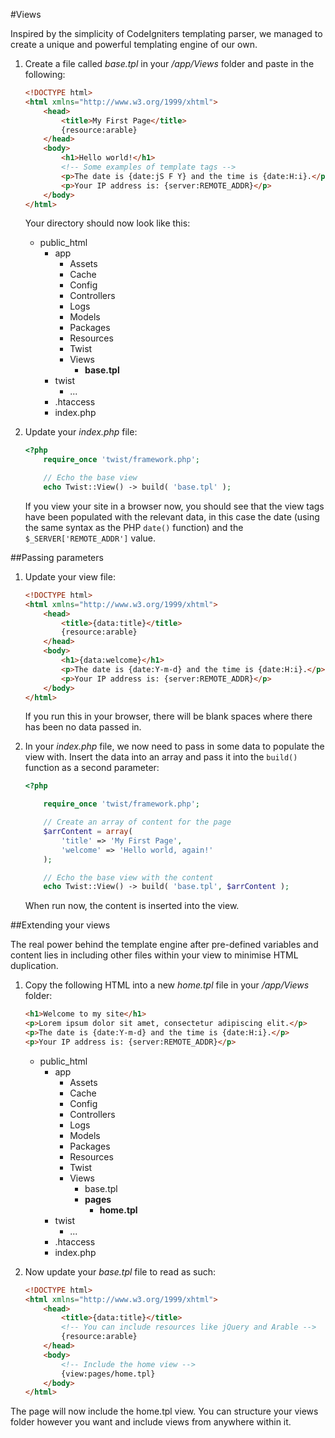 #Views

Inspired by the simplicity of CodeIgniters templating parser, we managed to create a unique and powerful templating engine of our own.

1. Create a file called *base.tpl* in your */app/Views* folder and paste in the following:
	```html
	<!DOCTYPE html>
	<html xmlns="http://www.w3.org/1999/xhtml">
		<head>
			<title>My First Page</title>
			{resource:arable}
		</head>
		<body>
			<h1>Hello world!</h1>
			<!-- Some examples of template tags -->
			<p>The date is {date:jS F Y} and the time is {date:H:i}.</p>
			<p>Your IP address is: {server:REMOTE_ADDR}</p>
		</body>
	</html>
	```

	Your directory should now look like this:

	* public_html
		* app
			* Assets
			* Cache
			* Config
			* Controllers
			* Logs
			* Models
			* Packages
			* Resources
			* Twist
			* Views
				* **base.tpl**
		* twist
			* ...
		* .htaccess
		* index.php

2. Update your *index.php* file:
	```php
	<?php
		require_once 'twist/framework.php';

		// Echo the base view
		echo Twist::View() -> build( 'base.tpl' );
	```

	If you view your site in a browser now, you should see that the view tags have been populated with the relevant data, in this case the date (using the same syntax as the PHP `date()` function) and the `$_SERVER['REMOTE_ADDR']` value.

##Passing parameters

1. Update your view file:
	```html
	<!DOCTYPE html>
	<html xmlns="http://www.w3.org/1999/xhtml">
		<head>
			<title>{data:title}</title>
			{resource:arable}
		</head>
		<body>
			<h1>{data:welcome}</h1>
			<p>The date is {date:Y-m-d} and the time is {date:H:i}.</p>
			<p>Your IP address is: {server:REMOTE_ADDR}</p>
		</body>
	</html>
	```

	If you run this in your browser, there will be blank spaces where there has been no data passed in.

2. In your *index.php* file, we now need to pass in some data to populate the view with. Insert the data into an array and pass it into the `build()` function as a second parameter:
	```php
	<?php

		require_once 'twist/framework.php';

		// Create an array of content for the page
		$arrContent = array(
			'title' => 'My First Page',
			'welcome' => 'Hello world, again!'
		);

		// Echo the base view with the content
		echo Twist::View() -> build( 'base.tpl', $arrContent );
	```

	When run now, the content is inserted into the view.

##Extending your views

The real power behind the template engine after pre-defined variables and content lies in including other files within your view to minimise HTML duplication.

1. Copy the following HTML into a new *home.tpl* file in your */app/Views* folder:
	```html
	<h1>Welcome to my site</h1>
	<p>Lorem ipsum dolor sit amet, consectetur adipiscing elit.</p>
	<p>The date is {date:Y-m-d} and the time is {date:H:i}.</p>
	<p>Your IP address is: {server:REMOTE_ADDR}</p>
	```
	* public_html
		* app
			* Assets
            * Cache
            * Config
            * Controllers
            * Logs
            * Models
            * Packages
            * Resources
            * Twist
            * Views
				* base.tpl
				* **pages**
					* **home.tpl**
		* twist
			* ...
		* .htaccess
		* index.php

2. Now update your *base.tpl* file to read as such:
	```html
	<!DOCTYPE html>
	<html xmlns="http://www.w3.org/1999/xhtml">
		<head>
			<title>{data:title}</title>
			<!-- You can include resources like jQuery and Arable -->
			{resource:arable}
		</head>
		<body>
			<!-- Include the home view -->
			{view:pages/home.tpl}
		</body>
	</html>
	```

The page will now include the home.tpl view. You can structure your views folder however you want and include views from anywhere within it.